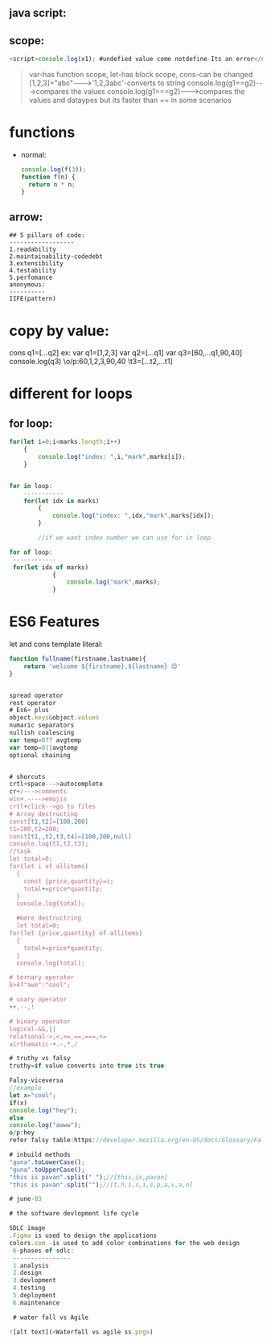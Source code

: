 ## java script:

## scope:

```js
<script>console.log(x1); #undefied value come notdefine-Its an error</script>
```

> var-has function scope,
> let-has block scope,
> cons-can be changed
> [1,2,3]+"abc"--->'1,2,3abc'-converts to string
> console.log(g1==g2)--->compares the values
> console.log(g1===g2)--->compares the values and dataypes but its faster than == in some scenarios

# functions

- normal:

  ```js
  console.log(f(3));
  function f(n) {
    return n * n;
  }
  ```

## arrow:

```const double=(n) =>n*n;
## 5 pillars of code:
------------------
1.readability
2.maintainability-codedebt
3.extensibility
4.testability
5.perfomance
anonymous:
----------
IIFE(pattern)
```

# copy by value:

cons q1=[...q2]
ex:
var q1=[1,2,3]
var q2=[...q1]
var q3=[60,...q1,90,40]
console.log(q3)
\\o/p:60,1,2,3,90,40
\\t3=[...t2,...t1]

# different for loops

## for loop:

```js
for(let i=0;i<marks.length;i++)
    {
        console.log("index: ",i,"mark",marks[i]);
    }


for in loop:
    -----------
    for(let idx in marks)
        {
            console.log("index: ",idx,"mark",marks[idx]);
        }

        //if we want index number we can use for in loop

for of loop:
 ------------
 for(let idx of marks)
            {
                console.log("mark",marks);
            }
```

# ES6 Features

let and cons
template literal:

```js
function fullname(firstname,lastname){
    return 'welcome ${firstname},${lastname} 😍'
}


spread operator
rest operator
# Es6+ plus
object.keys&object.values
numaric separators
nullish coalescing
var temp=0?? avgtemp
var temp=0||avgtemp
optional chaining


# shorcuts
crtl+space--->autocomplete
cr+/--->comments
win+.---->emojis
crtl+click-->go to files
# Array destructing
const[t1,t2]=[100,200]
t1=100,t2=200;
const[t1,,t2,t3,t4]=[100,200,null]
console.log(t1,t2,t3);
//task
let total=0;
for(let i of allitems)
  {
    const {price,quantity}=i;
    total+=price*quantity;
  }
  console.log(total);

  #more destructring
  let total=0;
for(let {price,quantity} of allitems)
  {
    total+=price*quantity;
  }
  console.log(total);

# ternary operator
5>4?"awe":"cool";

# unary operator
++,--,!

# binary operator
logical-&&,||
relational->,<,>=,==,===,<=
airthamatic-+.-,*,/

# truthy vs falsy
truthy=if value converts into true its true

Falsy-viceversa
//example
let x="cool";
if(x)
console.log("hey");
else
console.log("awww");
o/p:hey
refer falsy table:https://developer.mozilla.org/en-US/docs/Glossary/Falsy

# inbuild methods
"guna".toLowerCase();
"guna".toUpperCase();
"this is pavan".split(" ");//[this,is,pavan]
"this is pavan".split("");//[t,h,i,s,i,s,p,a,v,a,n]

# june-03

# the software devlopment life cycle

SDLC image
.Figma is used to design the applications
colors.com -is used to add color combinations for the web design
 6-phases of sdlc:
 ----------------
 1.analysis
 2.design
 3.devlopment
 4.testing
 5.deployment
 6.maintenance

 # water fall vs Agile

![alt text](<Waterfall vs agile ss.png>)

```
